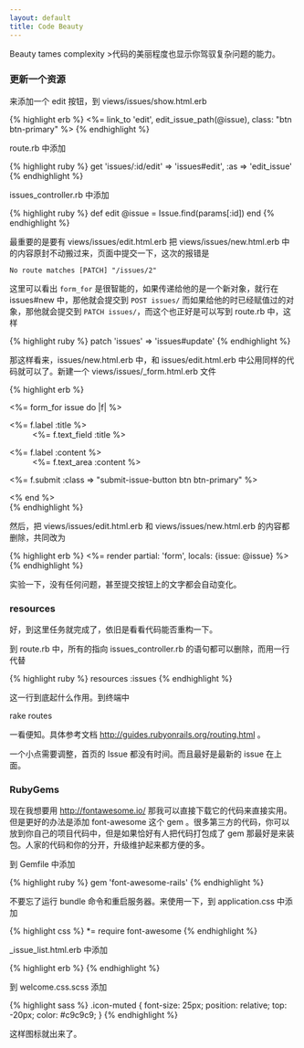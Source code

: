 ```yaml
---
layout: default
title: Code Beauty
---
```


Beauty tames complexity >代码的美丽程度也显示你驾驭复杂问题的能力。

### 更新一个资源
来添加一个 edit 按钮，到 views/issues/show.html.erb

{% highlight erb %}
<%= link_to 'edit', edit_issue_path(@issue), class: "btn btn-primary" %>
{% endhighlight %}

route.rb 中添加

{% highlight ruby %}
get 'issues/:id/edit' => 'issues#edit', :as => 'edit_issue'
{% endhighlight %}

issues_controller.rb 中添加

{% highlight ruby %}
def edit
  @issue = Issue.find(params[:id])
end
{% endhighlight %}

最重要的是要有 views/issues/edit.html.erb 把 views/issues/new.html.erb 中的内容原封不动搬过来，页面中提交一下，这次的报错是

    No route matches [PATCH] "/issues/2"

这里可以看出 `form_for` 是很智能的，如果传递给他的是一个新对象，就行在 issues#new 中，那他就会提交到 `POST issues/` 而如果给他的时已经赋值过的对象，那他就会提交到 `PATCH issues/`，而这个也正好是可以写到 route.rb 中，这样

{% highlight ruby %}
patch 'issues' => 'issues#update'
{% endhighlight %}

那这样看来，issues/new.html.erb 中，和 issues/edit.html.erb 中公用同样的代码就可以了。新建一个 views/issues/_form.html.erb 文件

{% highlight erb %}
<div class="new-issue-form-container clearfix">
  <div class="new-issue-form clearfix">
    <%= form_for issue do |f| %>
      <dl class="form">
        <dt><%= f.label :title %></dt>
        <dd><%= f.text_field :title %></dd>
      </dl>
      <dl class="form">
        <dt><%= f.label :content %></dt>
        <dd><%= f.text_area :content %></dd>
      </dl>
      <p><%= f.submit :class => "submit-issue-button btn btn-primary" %></p>
    <% end %>
  </div>
</div>
{% endhighlight %}

然后，把 views/issues/edit.html.erb 和 views/issues/new.html.erb 的内容都删除，共同改为

{% highlight erb %}
<%= render partial: 'form', locals: {issue: @issue} %>
{% endhighlight %}

实验一下，没有任何问题，甚至提交按钮上的文字都会自动变化。

### resources

<!-- 不要太絮叨，给出简约的代码，让大家体会到高效实用是最重要的。 -->
好，到这里任务就完成了，依旧是看看代码能否重构一下。

到 route.rb 中，所有的指向 issues_controller.rb 的语句都可以删除，而用一行代替

{% highlight ruby %}
resources :issues
{% endhighlight %}

这一行到底起什么作用。到终端中

   rake routes

一看便知。具体参考文档 <http://guides.rubyonrails.org/routing.html> 。

一个小点需要调整，首页的 Issue 都没有时间。而且最好是最新的 issue 在上面。

### RubyGems

现在我想要用 <http://fontawesome.io/> 那我可以直接下载它的代码来直接实用。但是更好的办法是添加 font-awesome 这个 gem 。很多第三方的代码，你可以放到你自己的项目代码中，但是如果恰好有人把代码打包成了 gem 那最好是来装包。人家的代码和你的分开，升级维护起来都方便的多。

到 Gemfile 中添加

{% highlight ruby %}
gem 'font-awesome-rails'
{% endhighlight %}

不要忘了运行 bundle 命令和重启服务器。来使用一下，到 application.css 中添加

{% highlight css %}
 *= require font-awesome
{% endhighlight %}

_issue_list.html.erb 中添加

{% highlight erb %}
<i class="fa fa-comments icon-muted"></i>
{% endhighlight %}

到 welcome.css.scss 添加

{% highlight sass %}
.icon-muted {
  font-size: 25px;
  position: relative;
  top: -20px;
  color: #c9c9c9;
}
{% endhighlight %}

这样图标就出来了。


